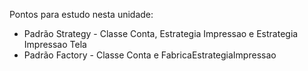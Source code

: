 Pontos para estudo nesta unidade: 
- Padrão Strategy  - Classe Conta, Estrategia Impressao e Estrategia Impressao Tela
- Padrão Factory - Classe Conta e FabricaEstrategiaImpressao


